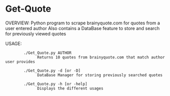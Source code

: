 # Get-Quote
OVERVIEW:
      Python program to scrape brainyquote.com for quotes from a user entered author
      Also contains a DataBase feature to store and search for previously viewed quotes

USAGE:

            ./Get_Quote.py AUTHOR
                  Returns 10 quotes from brainyquote.com that match author user provides
            
            ./Get_Quote.py -d [or -D]
                  DataBase Manager for storing previously searched quotes
            
            ./Get_Quote.py -h [or -help]
                  Displays the different usages 
